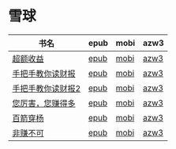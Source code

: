# 雪球

| 书名 | epub | mobi | azw3 |
| --- | --- | --- | --- |
| [超额收益](http://ct.dalanmei.com/f/31084289-571819405-1dbeba) | [epub](http://ct.dalanmei.com/f/31084289-571819405-1dbeba) | [mobi](http://ct.dalanmei.com/f/31084289-571548365-50f731) | [azw3](http://ct.dalanmei.com/f/31084289-572198983-32d60f) |
| [手把手教你读财报](http://ct.dalanmei.com/f/31084289-571736503-c69446) | [epub](http://ct.dalanmei.com/f/31084289-571736503-c69446) | [mobi](http://ct.dalanmei.com/f/31084289-571582445-f10e92) | [azw3](http://ct.dalanmei.com/f/31084289-571856882-72cd07) |
| [手把手教你读财报2](http://ct.dalanmei.com/f/31084289-571736506-158b7f) | [epub](http://ct.dalanmei.com/f/31084289-571736506-158b7f) | [mobi](http://ct.dalanmei.com/f/31084289-571582439-cd0959) | [azw3](http://ct.dalanmei.com/f/31084289-571856922-5d2fa7) |
| [您厉害，您赚得多](http://ct.dalanmei.com/f/31084289-571736757-3e62ad) | [epub](http://ct.dalanmei.com/f/31084289-571736757-3e62ad) | [mobi](http://ct.dalanmei.com/f/31084289-571581843-89f0d7) | [azw3](http://ct.dalanmei.com/f/31084289-571860675-33db5c) |
| [百箭穿杨](None) | [epub](None) | [mobi](None) | [azw3](None) |
| [非赚不可](None) | [epub](None) | [mobi](None) | [azw3](None) |
